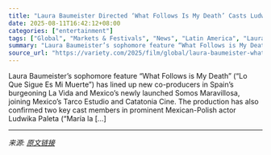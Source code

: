 ```yaml
---
title: "Laura Baumeister Directed ‘What Follows Is My Death’ Casts Ludwika Paleta and Wendy Chinchilla, Lines up New Co-Production Partners (EXCLUSIVE)"
date: 2025-08-11T16:42:12+08:00
categories: ["entertainment"]
tags: ["Global", "Markets & Festivals", "News", "Latin America", "Laura Baumeister", "San Sebastián Film Festival"]
summary: "Laura Baumeister’s sophomore feature “What Follows is My Death” (“Lo Que Sigue Es Mi Muerte”) has lined up new co-producers in Spain’s burgeoning La Vida and Mexico’s newly launched Somos Maravillosa,"
source_url: "https://variety.com/2025/film/global/laura-baumeister-what-follows-is-my-death-1236486686/"
---
```


Laura Baumeister’s sophomore feature “What Follows is My Death” (“Lo Que Sigue Es Mi Muerte”) has lined up new co-producers in Spain’s burgeoning La Vida and Mexico’s newly launched Somos Maravillosa, joining Mexico’s Tarco Estudio and Catatonia Cine. The production has also confirmed two key cast members in prominent Mexican-Polish actor Ludwika Paleta (“María la [&#8230;]

---

*来源: [原文链接](https://variety.com/2025/film/global/laura-baumeister-what-follows-is-my-death-1236486686/)*
